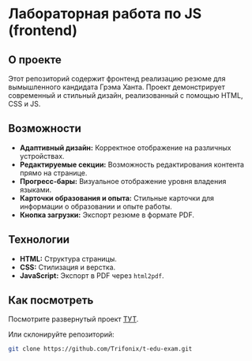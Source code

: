 # Лабораторная работа по JS (frontend)

## О проекте

Этот репозиторий содержит фронтенд реализацию резюме для вымышленного кандидата Грэма Ханта. Проект демонстрирует современный и стильный дизайн, реализованный с помощью HTML, CSS и JS.

## Возможности

- **Адаптивный дизайн:** Корректное отображение на различных устройствах.
- **Редактируемые секции:** Возможность редактирования контента прямо на странице.
- **Прогресс-бары:** Визуальное отображение уровня владения языками.
- **Карточки образования и опыта:** Стильные карточки для информации о образовании и опыте работы.
- **Кнопка загрузки:** Экспорт резюме в формате PDF.

## Технологии

- **HTML:** Структура страницы.
- **CSS:** Стилизация и верстка.
- **JavaScript:** Экспорт в PDF через `html2pdf`.

## Как посмотреть

Посмотрите развернутый проект [ТУТ](https://trifonix.github.io/t-edu-exam/).

Или склонируйте репозиторий:

```bash
git clone https://github.com/Trifonix/t-edu-exam.git
```
